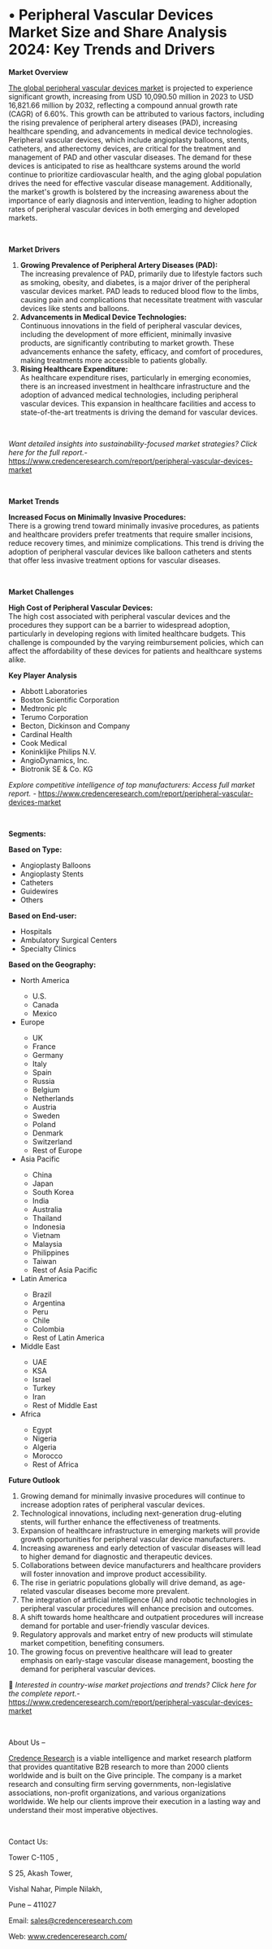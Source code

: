 # •  Peripheral Vascular Devices Market Size and Share Analysis 2024: Key Trends and Drivers


<p><strong>Market Overview</strong></p>
<p><a href="https://www.credenceresearch.com/report/peripheral-vascular-devices-market">The global peripheral vascular devices market</a> is projected to experience significant growth, increasing from USD 10,090.50 million in 2023 to USD 16,821.66 million by 2032, reflecting a compound annual growth rate (CAGR) of 6.60%. This growth can be attributed to various factors, including the rising prevalence of peripheral artery diseases (PAD), increasing healthcare spending, and advancements in medical device technologies. Peripheral vascular devices, which include angioplasty balloons, stents, catheters, and atherectomy devices, are critical for the treatment and management of PAD and other vascular diseases. The demand for these devices is anticipated to rise as healthcare systems around the world continue to prioritize cardiovascular health, and the aging global population drives the need for effective vascular disease management. Additionally, the market's growth is bolstered by the increasing awareness about the importance of early diagnosis and intervention, leading to higher adoption rates of peripheral vascular devices in both emerging and developed markets.</p>
<p><strong>&nbsp;</strong></p>
<p><strong>Market Drivers</strong></p>
<ol>
<li><strong>Growing Prevalence of Peripheral Artery Diseases (PAD):</strong><br /> The increasing prevalence of PAD, primarily due to lifestyle factors such as smoking, obesity, and diabetes, is a major driver of the peripheral vascular devices market. PAD leads to reduced blood flow to the limbs, causing pain and complications that necessitate treatment with vascular devices like stents and balloons.</li>
<li><strong>Advancements in Medical Device Technologies:</strong><br /> Continuous innovations in the field of peripheral vascular devices, including the development of more efficient, minimally invasive products, are significantly contributing to market growth. These advancements enhance the safety, efficacy, and comfort of procedures, making treatments more accessible to patients globally.</li>
<li><strong>Rising Healthcare Expenditure:</strong><br /> As healthcare expenditure rises, particularly in emerging economies, there is an increased investment in healthcare infrastructure and the adoption of advanced medical technologies, including peripheral vascular devices. This expansion in healthcare facilities and access to state-of-the-art treatments is driving the demand for vascular devices.</li>
</ol>
<p><strong>&nbsp;</strong></p>
<p><em>Want detailed insights into sustainability-focused market strategies? Click here for the full report.- </em><a href="https://www.credenceresearch.com/report/peripheral-vascular-devices-market">https://www.credenceresearch.com/report/peripheral-vascular-devices-market</a></p>
<p>&nbsp;</p>
<p><strong>Market Trends</strong></p>
<p><strong>Increased Focus on Minimally Invasive Procedures:</strong><br /> There is a growing trend toward minimally invasive procedures, as patients and healthcare providers prefer treatments that require smaller incisions, reduce recovery times, and minimize complications. This trend is driving the adoption of peripheral vascular devices like balloon catheters and stents that offer less invasive treatment options for vascular diseases.</p>
<p><strong>&nbsp;</strong></p>
<p><strong>Market Challenges</strong></p>
<p><strong>High Cost of Peripheral Vascular Devices:</strong><br /> The high cost associated with peripheral vascular devices and the procedures they support can be a barrier to widespread adoption, particularly in developing regions with limited healthcare budgets. This challenge is compounded by the varying reimbursement policies, which can affect the affordability of these devices for patients and healthcare systems alike.</p>
<p><strong>Key Player Analysis</strong></p>
<ul>
<li>Abbott Laboratories</li>
<li>Boston Scientific Corporation</li>
<li>Medtronic plc</li>
<li>Terumo Corporation</li>
<li>Becton, Dickinson and Company</li>
<li>Cardinal Health</li>
<li>Cook Medical</li>
<li>Koninklijke Philips N.V.</li>
<li>AngioDynamics, Inc.</li>
<li>Biotronik SE &amp; Co. KG</li>
</ul>
<p><em>Explore competitive intelligence of top manufacturers: Access full market report. - </em><a href="https://www.credenceresearch.com/report/peripheral-vascular-devices-market">https://www.credenceresearch.com/report/peripheral-vascular-devices-market</a></p>
<p>&nbsp;</p>
<p><strong>Segments:</strong></p>
<p><strong>Based on&nbsp;Type:</strong></p>
<ul>
<li>Angioplasty Balloons</li>
<li>Angioplasty Stents</li>
<li>Catheters</li>
<li>Guidewires</li>
<li>Others</li>
</ul>
<p><strong>Based on End-user:</strong></p>
<ul>
<li>Hospitals</li>
<li>Ambulatory Surgical Centers</li>
<li>Specialty Clinics</li>
</ul>
<p><strong>Based on the Geography:</strong></p>
<ul>
<li>North America</li>
<ul>
<li>U.S.</li>
<li>Canada</li>
<li>Mexico</li>
</ul>
<li>Europe</li>
<ul>
<li>UK</li>
<li>France</li>
<li>Germany</li>
<li>Italy</li>
<li>Spain</li>
<li>Russia</li>
<li>Belgium</li>
<li>Netherlands</li>
<li>Austria</li>
<li>Sweden</li>
<li>Poland</li>
<li>Denmark</li>
<li>Switzerland</li>
<li>Rest of Europe</li>
</ul>
<li>Asia Pacific</li>
<ul>
<li>China</li>
<li>Japan</li>
<li>South Korea</li>
<li>India</li>
<li>Australia</li>
<li>Thailand</li>
<li>Indonesia</li>
<li>Vietnam</li>
<li>Malaysia</li>
<li>Philippines</li>
<li>Taiwan</li>
<li>Rest of Asia Pacific</li>
</ul>
<li>Latin America</li>
<ul>
<li>Brazil</li>
<li>Argentina</li>
<li>Peru</li>
<li>Chile</li>
<li>Colombia</li>
<li>Rest of Latin America</li>
</ul>
<li>Middle East</li>
<ul>
<li>UAE</li>
<li>KSA</li>
<li>Israel</li>
<li>Turkey</li>
<li>Iran</li>
<li>Rest of Middle East</li>
</ul>
<li>Africa</li>
<ul>
<li>Egypt</li>
<li>Nigeria</li>
<li>Algeria</li>
<li>Morocco</li>
<li>Rest of Africa</li>
</ul>
</ul>
<p><strong>Future Outlook </strong></p>
<ol>
<li>Growing demand for minimally invasive procedures will continue to increase adoption rates of peripheral vascular devices.</li>
<li>Technological innovations, including next-generation drug-eluting stents, will further enhance the effectiveness of treatments.</li>
<li>Expansion of healthcare infrastructure in emerging markets will provide growth opportunities for peripheral vascular device manufacturers.</li>
<li>Increasing awareness and early detection of vascular diseases will lead to higher demand for diagnostic and therapeutic devices.</li>
<li>Collaborations between device manufacturers and healthcare providers will foster innovation and improve product accessibility.</li>
<li>The rise in geriatric populations globally will drive demand, as age-related vascular diseases become more prevalent.</li>
<li>The integration of artificial intelligence (AI) and robotic technologies in peripheral vascular procedures will enhance precision and outcomes.</li>
<li>A shift towards home healthcare and outpatient procedures will increase demand for portable and user-friendly vascular devices.</li>
<li>Regulatory approvals and market entry of new products will stimulate market competition, benefiting consumers.</li>
<li>The growing focus on preventive healthcare will lead to greater emphasis on early-stage vascular disease management, boosting the demand for peripheral vascular devices.</li>
</ol>
<p>📌 <em>Interested in country-wise market projections and trends? Click here for the complete report.- </em><a href="https://www.credenceresearch.com/report/peripheral-vascular-devices-market">https://www.credenceresearch.com/report/peripheral-vascular-devices-market</a></p>
<p>&nbsp;</p>
<p>About Us &ndash;</p>
<p><a href="https://www.credenceresearch.com/">Credence Research</a> is a viable intelligence and market research platform that provides quantitative B2B research to more than 2000 clients worldwide and is built on the Give principle. The company is a market research and consulting firm serving governments, non-legislative associations, non-profit organizations, and various organizations worldwide. We help our clients improve their execution in a lasting way and understand their most imperative objectives.</p>
<p>&nbsp;</p>
<p>Contact Us:</p>
<p>Tower C-1105 ,</p>
<p>S 25, Akash Tower,</p>
<p>Vishal Nahar, Pimple Nilakh,</p>
<p>Pune &ndash; 411027</p>
<p>Email: <a href="mailto:sales@credenceresearch.com">sales@credenceresearch.com</a></p>
<p>Web: <a href="http://www.credenceresearch.com/">www.credenceresearch.com/</a></p>
